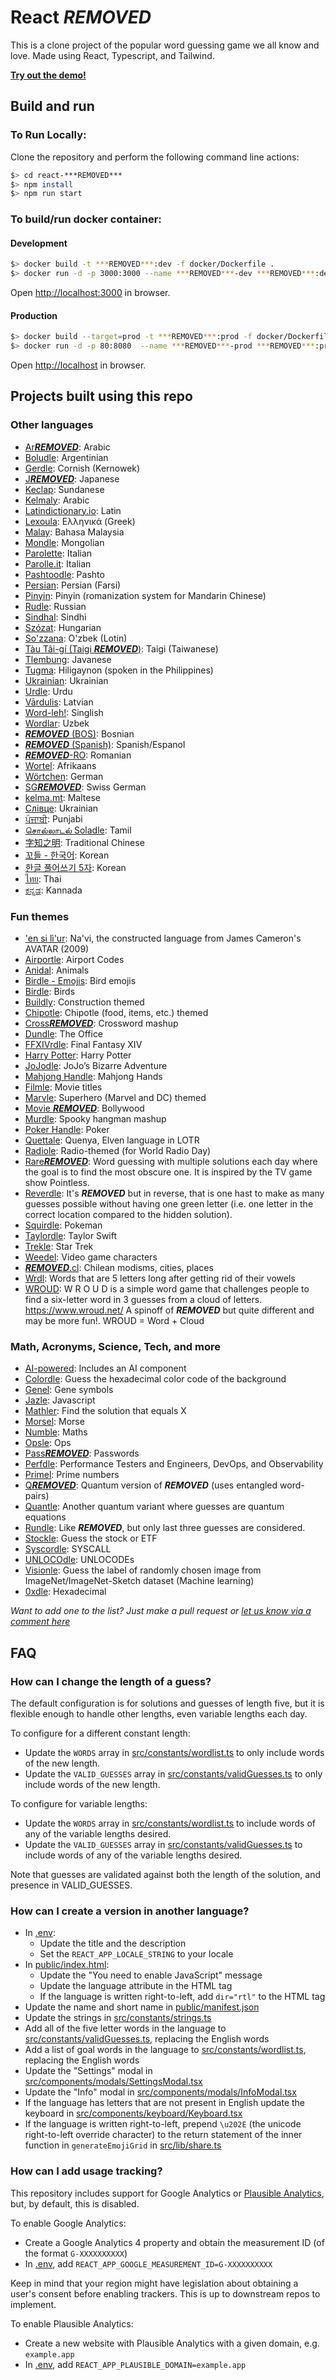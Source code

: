 # React ***REMOVED***

This is a clone project of the popular word guessing game we all know and love. Made using React, Typescript, and Tailwind.

[**Try out the demo!**](https://***REMOVED***.vercel.app/)

## Build and run

### To Run Locally:

Clone the repository and perform the following command line actions:

```bash
$> cd react-***REMOVED***
$> npm install
$> npm run start
```

### To build/run docker container:

#### Development

```bash
$> docker build -t ***REMOVED***:dev -f docker/Dockerfile .
$> docker run -d -p 3000:3000 --name ***REMOVED***-dev ***REMOVED***:dev
```

Open [http://localhost:3000](http://localhost:3000) in browser.

#### Production

```bash
$> docker build --target=prod -t ***REMOVED***:prod -f docker/Dockerfile .
$> docker run -d -p 80:8080  --name ***REMOVED***-prod ***REMOVED***:prod
```

Open [http://localhost](http://localhost) in browser.

## Projects built using this repo

### Other languages

- [Ar***REMOVED***](https://ar***REMOVED***.netlify.app/): Arabic
- [Boludle](https://www.boludle.com/): Argentinian
- [Gerdle](https://gerdle.vext.co.uk/): Cornish (Kernowek)
- [J***REMOVED***](https://j***REMOVED***.vercel.app/): Japanese
- [Keclap](https://keclap.xyz/): Sundanese
- [Kelmaly](https://kelmaly.com/): Arabic
- [Latindictionary.io](https://***REMOVED***.latindictionary.io/): Latin
- [Lexoula](https://lexoula.com/): Ελληνικά (Greek)
- [Malay](https://malay-***REMOVED***.netlify.app/): Bahasa Malaysia
- [Mondle](https://mondle.vercel.app/): Mongolian
- [Parolette](https://parolette.netlify.app/): Italian
- [Parolle.it](https://parolle.it): Italian
- [Pashtoodle](https://pashtoodle.lingdocs.com): Pashto
- [Persian](https://www.persian-***REMOVED***.ir/): Persian (Farsi)
- [Pinyin](https://www.pinyindle.com/): Pinyin (romanization system for Mandarin Chinese)
- [Rudle](https://rudle.vercel.app): Russian
- [Sindhal](https://hellosindh.com/sindhal): Sindhi
- [Szózat](https://szozat.miklosdanka.com/): Hungarian
- [So'zzana](https://sozzana.netlify.app/): O'zbek (Lotin)
- [Tàu Tâi-gí (Taigi ***REMOVED***)](https://tau.taigi.info/): Taigi (Taiwanese)
- [Tlembung](https://tlembung.vercel.app/): Javanese
- [Tugma](https://tugma.vercel.app): Hiligaynon (spoken in the Philippines)
- [Ukrainian](https://goroh.pp.ua/games/***REMOVED***): Ukrainian
- [Urdle](https://urdle.chaoticity.com/): Urdu
- [Vārdulis](https://***REMOVED***.lielakeda.lv/): Latvian
- [Word-leh!](https://word-leh.com): Singlish
- [Wordlar](http://wordlar.uz/): Uzbek
- [***REMOVED*** (BOS)](https://elahmo.github.io/***REMOVED***/): Bosnian
- [***REMOVED*** (Spanish)](https://***REMOVED***-es.xavier.cc): Spanish/Espanol
- [***REMOVED***-RO](https://***REMOVED***-ro.sirb.net/): Romanian
- [Wortel](https://wortel.wrintiewaar.co.za): Afrikaans
- [Wörtchen](https://woertchen.sofacoach.de): German
- [SG***REMOVED***](https://sg***REMOVED***.now.sh/): Swiss German
- [kelma.mt](https://kelma.mt): Maltese
- [Слівце](https://slivce.com/): Ukrainian
- [ਪੰਜਾਬੀ](https://punjabipuzzle.netlify.app/): Punjabi
- [சொல்லாடல் Soladle](https://omtamil.com/soladle): Tamil
- [字知之明](https://zedaizd.github.io/zh-char-puzzle/): Traditional Chinese
- [꼬들 - 한국어](https://belorin.github.io/): Korean
- [한글 풀어쓰기 5자](https://nakosung.github.io/***REMOVED***/): Korean
- [ไทย](https://buddhistuniversity.net/***REMOVED***-thai/): Thai
- [ಕನ್ನಡ](https://www.aksharabandha.co.in/): Kannada

### Fun themes

- ['en si lì'ur](https://tirea.learnnavi.org/***REMOVED***): Na'vi, the constructed language from James Cameron's AVATAR (2009)
- [Airportle](https://airportle.scottscheapflights.com/): Airport Codes
- [Anidal](https://anidal-abrarhayat.web.app/): Animals
- [Birdle - Emojis](https://birdle.dev): Bird emojis
- [Birdle](https://www.creek-birdle.com/): Birds
- [Buildly](https://buildly.procurepro.co/): Construction themed
- [Chipotle](https://chipotlele.herokuapp.com): Chipotle (food, items, etc.) themed
- [Cross***REMOVED***](https://cross***REMOVED***.mekoppe.com/): Crossword mashup
- [Dundle](https://dundle.dunmiffcord.com/): The Office
- [FFXIVrdle](https://ffxivrdle.com/): Final Fantasy XIV
- [Harry Potter](https://www.harrypotter***REMOVED***.com/): Harry Potter
- [JoJodle](https://jojo-news.com/fun/jojodle/): JoJo’s Bizarre Adventure
- [Mahjong Handle](https://mahjong-handle.update.sh/): Mahjong Hands
- [Filmle](https://filmle.now.sh/): Movie titles
- [Marvle](https://marvle.herokuapp.com): Superhero (Marvel and DC) themed
- [Movie ***REMOVED***](https://movie-***REMOVED***.vercel.app): Bollywood
- [Murdle](https://murdle.vercel.app/): Spooky hangman mashup
- [Poker Handle](https://kikychow.github.io/poker-***REMOVED***/): Poker
- [Quettale](https://quettale.vercel.app/): Quenya, Elven language in LOTR
- [Radiole](https://radiole.vercel.app/): Radio-themed (for World Radio Day)
- [Rare***REMOVED***](https://r***REMOVED***.vercel.app/): Word guessing with multiple solutions each day where the goal is to find the most obscure one. It is inspired by the TV game show Pointless.
- [Reverdle](https://reverdle.now.sh/): It's ***REMOVED*** but in reverse, that is one hast to make as many guesses possible without having one green letter (i.e. one letter in the correct location compared to the hidden solution).
- [Squirdle](https://squirdle-inky.vercel.app/): Pokeman
- [Taylordle](https://www.taylordle.com/): Taylor Swift
- [Trekle](https://treklegame.com): Star Trek
- [Weedel](https://meetmeinouter.space/***REMOVED***/): Video game characters
- [***REMOVED***.cl](https://www.***REMOVED***.cl): Chilean modisms, cities, places
- [Wrdl](https://wrdl-abae.vercel.app/): Words that are 5 letters long after getting rid of their vowels
- [WROUD](https://www.wroud.net/): W R O U D is a simple word game that challenges people to find a six-letter word in 3 guesses from a cloud of letters. https://www.wroud.net/ A spinoff of ***REMOVED*** but quite different and may be more fun!. WROUD = Word + Cloud

### Math, Acronyms, Science, Tech, and more

- [AI-powered](https://github.com/asirota/***REMOVED***-ai): Includes an AI component
- [Colordle](https://github.com/necropolina/colordle): Guess the hexadecimal color code of the background
- [Genel](https://andrewholding.github.io/gene-***REMOVED***/): Gene symbols
- [Jazle](https://jazle.quest/): Javascript
- [Mathler](https://www.mathler.com/): Find the solution that equals X
- [Morsel](https://plingbang.github.io/morsel/): Morse
- [Numble](https://rbrignall.github.io/numble/): Maths
- [Opsle](https://opsle.vercel.app/): Ops
- [Pass***REMOVED***](https://pass***REMOVED***.sp8c3.com/): Passwords
- [Perfdle](https://perfdle.com): Performance Testers and Engineers, DevOps, and Observability
- [Primel](https://converged.yt/primel/): Prime numbers
- [Q***REMOVED***](https://q***REMOVED***.bhat.ca/): Quantum version of ***REMOVED*** (uses entangled word-pairs)
- [Quantle](https://deduckproject.github.io/quantle/): Another quantum variant where guesses are quantum equations
- [Rundle](https://furstenheim.github.io/react-***REMOVED***/): Like ***REMOVED***, but only last three guesses are considered.
- [Stockle](https://stockle.win/): Guess the stock or ETF
- [Syscordle](https://nezza.github.io/syscordle/): SYSCALL
- [UNLOCOdle](https://unlocodle.collabital.com/): UNLOCODEs
- [Visionle](https://orisenbazuru.github.io/visionle/): Guess the label of randomly chosen image from ImageNet/ImageNet-Sketch dataset (Machine learning)
- [0xdle](https://0xdle.vercel.app/): Hexadecimal

_Want to add one to the list? Just make a pull request or [let us know via a comment here](https://github.com/cwackerfuss/react-***REMOVED***/issues/120)_

## FAQ

### How can I change the length of a guess?

The default configuration is for solutions and guesses of length five, but it is flexible enough to handle other lengths, even variable lengths each day.

To configure for a different constant length:

- Update the `WORDS` array in [src/constants/wordlist.ts](src/constants/wordlist.ts) to only include words of the new length.
- Update the `VALID_GUESSES` array in [src/constants/validGuesses.ts](src/constants/validGuesses.ts) to only include words of the new length.

To configure for variable lengths:

- Update the `WORDS` array in [src/constants/wordlist.ts](src/constants/wordlist.ts) to include words of any of the variable lengths desired.
- Update the `VALID_GUESSES` array in [src/constants/validGuesses.ts](src/constants/validGuesses.ts) to include words of any of the variable lengths desired.

Note that guesses are validated against both the length of the solution, and presence in VALID_GUESSES.

### How can I create a version in another language?

- In [.env](.env):
  - Update the title and the description
  - Set the `REACT_APP_LOCALE_STRING` to your locale
- In [public/index.html](public/index.html):
  - Update the "You need to enable JavaScript" message
  - Update the language attribute in the HTML tag
  - If the language is written right-to-left, add `dir="rtl"` to the HTML tag
- Update the name and short name in [public/manifest.json](public/manifest.json)
- Update the strings in [src/constants/strings.ts](src/constants/strings.ts)
- Add all of the five letter words in the language to [src/constants/validGuesses.ts](src/constants/validGuesses.ts), replacing the English words
- Add a list of goal words in the language to [src/constants/wordlist.ts](src/constants/wordlist.ts), replacing the English words
- Update the "Settings" modal in [src/components/modals/SettingsModal.tsx](src/components/modals/SettingsModal.tsx)
- Update the "Info" modal in [src/components/modals/InfoModal.tsx](src/components/modals/InfoModal.tsx)
- If the language has letters that are not present in English update the keyboard in [src/components/keyboard/Keyboard.tsx](src/components/keyboard/Keyboard.tsx)
- If the language is written right-to-left, prepend `\u202E` (the unicode right-to-left override character) to the return statement of the inner function in `generateEmojiGrid` in [src/lib/share.ts](src/lib/share.ts)

### How can I add usage tracking?

This repository includes support for Google Analytics or [Plausible Analytics](https://plausible.io), but, by default, this is disabled.

To enable Google Analytics:

- Create a Google Analytics 4 property and obtain the measurement ID (of the format `G-XXXXXXXXXX`)
- In [.env](.env), add `REACT_APP_GOOGLE_MEASUREMENT_ID=G-XXXXXXXXXX`

Keep in mind that your region might have legislation about obtaining a user's consent before enabling trackers. This is up to downstream repos to implement.

To enable Plausible Analytics:

- Create a new website with Plausible Analytics with a given domain, e.g. `example.app`
- In [.env](.env), add `REACT_APP_PLAUSIBLE_DOMAIN=example.app`
